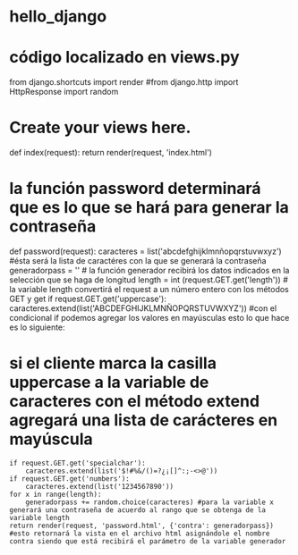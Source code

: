 # hello_django
# código localizado en views.py
from django.shortcuts import render
#from django.http import HttpResponse
import random

# Create your views here.
def index(request):
    return render(request, 'index.html')
# la función password determinará que es lo que se hará para generar la contraseña
def password(request):
    caracteres = list('abcdefghijklmnñopqrstuvwxyz') #ésta será la lista de caractéres con la que se generará la contraseña
    generadorpass = '' # la función generador recibirá los datos indicados en la selección que se haga de longitud
    length = int (request.GET.get('length')) # la variable length convertirá el request a un número entero con los métodos GET y get
    if request.GET.get('uppercase'):
        caracteres.extend(list('ABCDEFGHIJKLMNÑOPQRSTUVWXYZ')) #con el condicional if podemos agregar los valores en mayúsculas esto lo que hace es lo siguiente:
# si el cliente marca la casilla uppercase a la variable de caracteres con el método extend agregará una lista de carácteres en mayúscula
    if request.GET.get('specialchar'):
        caracteres.extend(list('$!#%&/()=?¿¡[]^:;-<>@'))
    if request.GET.get('numbers'):
        caracteres.extend(list('1234567890'))
    for x in range(length):
        generadorpass += random.choice(caracteres) #para la variable x generará una contraseña de acuerdo al rango que se obtenga de la variable length
    return render(request, 'password.html', {'contra': generadorpass}) #esto retornará la vista en el archivo html asignándole el nombre contra siendo que está recibirá el parámetro de la variable generador
